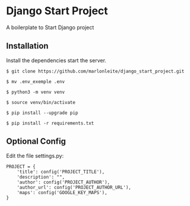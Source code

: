 # Django Start Project

A boilerplate to Start Django project

## Installation

Install the dependencies start the server.


```code
$ git clone https://github.com/marlonleite/django_start_project.git

$ mv .env_exemple .env

$ python3 -m venv venv

$ source venv/bin/activate

$ pip install --upgrade pip

$ pip install -r requirements.txt
```


## Optional Config

Edit the file settings.py:

```code
PROJECT = {
    'title': config('PROJECT_TITLE'),
    'description': "",
    'author': config('PROJECT_AUTHOR'),
    'author_url': config('PROJECT_AUTHOR_URL'),
    'maps': config('GOOGLE_KEY_MAPS'),
}
```

